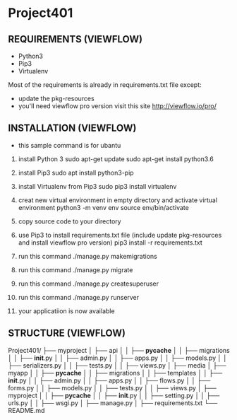 # Project401

REQUIREMENTS (VIEWFLOW)
------------
 * Python3
 * Pip3
 * Virtualenv 

Most of the requirements is already in requirements.txt file except:

 * update the pkg-resources
 * you'll need viewflow pro version visit this site http://viewflow.io/pro/

INSTALLATION (VIEWFLOW)
------------
 * this sample command is for ubantu 
 
 1. install Python 3
    sudo apt-get update
    sudo apt-get install python3.6
    
 2. install Pip3
    sudo apt install python3-pip
    
 3. install Virtualenv from Pip3
    sudo pip3 install virtualenv 
    
 4. creat new virtual environment in empty directory and activate virtual environment
    python3 -m venv env
    source env/bin/activate
    
 5. copy source code to your directory
 
 6. use Pip3 to install requirements.txt file (include update pkg-resources and install viewflow pro version)
    pip3 install -r requirements.txt
    
 7. run this command 
    ./manage.py makemigrations
 8. run this command
    ./manage.py migrate
 9. run this command 
    ./manage.py createsuperuser
 10. run this command 
    ./manage.py runserver
    
 11. your applicatiion is now available

STRUCTURE (VIEWFLOW)
------------
 
Project401/
├── myproject
│   ├── api
│   │   ├── __pycache__
│   │   ├── migrations
│   │   ├── __init__.py
│   │   ├── admin.py
│   │   ├── apps.py
│   │   ├── models.py
│   │   ├── serializers.py
│   │   ├── tests.py
│   │   ├── views.py
│   ├── media
│   ├── myapp
│   │   ├── __pycache__
│   │   ├── migrations
│   │   ├── templates
│   │   ├── __init__.py
│   │   ├── admin.py
│   │   ├── apps.py
│   │   ├── flows.py
│   │   ├── forms.py
│   │   ├── models.py
│   │   ├── tests.py
│   │   ├── views.py
│   ├── myproject
│   │   ├── __pycache__
│   │   ├── __init__.py
│   │   ├── setting.py
│   │   ├── urls.py
│   │   ├── wsgi.py
│   ├── manage.py
│   ├── requirements.txt
└── README.md
